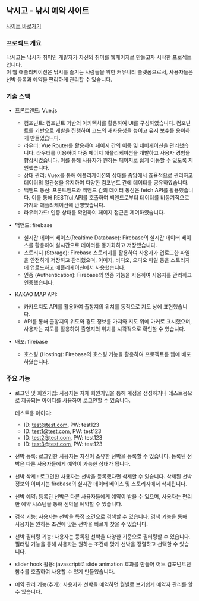## 낙시고 - 낚시 예약 사이트
<a href="https://fishing-reservation-54646.web.app/#/">사이트 바로가기</a>

### 프로젝트 개요
낙시고는 낚시가 취미인 개발자가 자신의 취미를 웹페이지로 만들고자 시작한 프로젝트입니다.<br> 
이 웹 애플리케이션은 낚시를 즐기는 사람들을 위한 커뮤니티 플랫폼으로서, 사용자들은 선박 등록과 예약을 편리하게 관리할 수 있습니다.

### 기술 스택
- 프론트앤드: Vue.js
  - 컴포넌트: 컴포넌트 기반의 아키텍처를 활용하여 UI를 구성하였습니다. 컴포넌트를 기반으로 개발을 진행하여 코드의 재사용성을 높이고 유지 보수를 용이하게 만들었습니다.
  - 라우터: Vue Router를 활용하여 페이지 간의 이동 및 네비게이션을 관리했습니다. 라우터를 이용하여 다중 페이지 애플리케이션을 개발하고 사용자 경험을 향상시켰습니다. 이를 통해 사용자가 원하는 페이지로 쉽게 이동할 수 있도록 지원했습니다.
  - 상태 관리: Vuex를 통해 애플리케이션의 상태를 중앙에서 효율적으로 관리하고 데이터의 일관성을 유지하여 다양한 컴포넌트 간에 데이터를 공유하였습니다.
  - 백앤드 통신: 프론트앤드와 백앤드 간의 데이터 통신은 fetch API를 활용했습니다. 이를 통해 RESTful API를 호출하여 백엔드로부터 데이터를 비동기적으로 가져와 애플리케이션에 반영했습니다.
  - 라우터가드: 인증 상태를 확인하여 페이지 접근은 제어하였습니다.

- 백앤드: firebase
  - 실시간 데이터 베이스(Realtime Database): Firebase의 실시간 데이터 베이스를 활용하여 실시간으로 데이터를 동기화하고 저장했습니다.
  - 스토리지 (Storage): Firebase 스토리지를 활용하여 사용자가 업로드한 파일을 안전하게 저장하고 관리했으며, 이미지, 비디오, 오디오 파일 등을 스토리지에 업로드하고 애플리케이션에서 사용했습니다.
  - 인증 (Authentication): Firebase의 인증 기능을 사용하여 사용자를 관리하고 인증했습니다.

- KAKAO MAP API:
  - 카카오지도 API를 활용하여 출항지의 위치를 동적으로 지도 상에 표현했습니다.
  - API를 통해 출항지의 위도와 경도 정보를 가져와 지도 위에 마커로 표시했으며, 사용자는 지도를 활용하여 출항지의 위치를 시각적으로 확인할 수 있습니다.

- 배포: firebase
  - 호스팅 (Hosting): Firebase의 호스팅 기능을 활용하여 프로젝트를 웹에 배포하였습니다.

### 주요 기능
- 로그인 및 회원가입: 사용자는 자체 회원가입을 통해 계정을 생성하거나 테스트용으로 제공되는 아이디를 사용하여 로그인할 수 있습니다.

  테스트용 아이디:
  - ID: test@test.com, PW: test123
  - ID: test1@test.com, PW: test123
  - ID: test2@test.com, PW: test123
  - ID: test3@test.com, PW: test123


- 선박 등록: 로그인한 사용자는 자신이 소유한 선박을 등록할 수 있습니다. 등록된 선박은 다른 사용자들에게 예약이 가능한 상태가 됩니다.

- 선박 삭제 : 로그인한 사용자는 선박을 등록했다면 삭제할 수 있습니다. 삭제된 선박 정보와 이미지는 firebase의 실시간 데이터 베이스 및 스토리지에서 삭제됩니다.

- 선박 예약: 등록된 선박은 다른 사용자들에게 예약이 받을 수 있으며, 사용자는 편리한 예약 시스템을 통해 선박을 예약할 수 있습니다.

- 검색 기능: 사용자는 선박을 특정 조건으로 검색할 수 있습니다. 검색 기능을 통해 사용자는 원하는 조건에 맞는 선박을 빠르게 찾을 수 있습니다.

- 선박 필터링 기능: 사용자는 등록된 선박을 다양한 기준으로 필터링할 수 있습니다. 필터링 기능을 통해 사용자는 원하는 조건에 맞게 선박을 정렬하고 선택할 수 있습니다.

- slider hook 활용: javascript로 slide animation 효과를 만들어 어느 컴포넌트던 함수를 호출하여 사용할 수 있게 만들었습니다.

- 예약 관리 기능(추가): 사용자가 선박을 예약하면 월별로 보기쉽게 예약자 관리를 할 수 있습니다.

